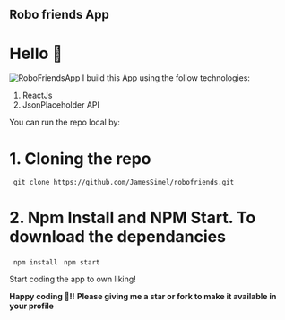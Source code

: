 ## Robo friends App
# Hello 👋
![RoboFriendsApp](robofriends.png)
I build this App using the follow technologies:
1. ReactJs
2. JsonPlaceholder API

You can run the repo local by:
# 1. Cloning the repo
` git clone https://github.com/JamesSimel/robofriends.git`

# 2. Npm Install and NPM Start. To download the dependancies
` npm install`
` npm start`

Start coding the app to own liking!

**Happy coding 🚀!!**
**Please giving me a star or fork to make it available in your profile**
